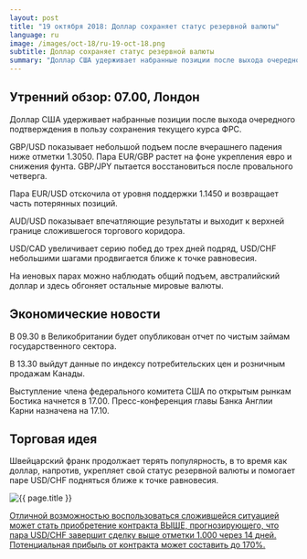 ```yaml
---
layout: post
title: "19 октября 2018: Доллар сохраняет статус резервной валюты"
language: ru
image: /images/oct-18/ru-19-oct-18.png
subtitle: Доллар сохраняет статус резервной валюты
summary: "Доллар США удерживает набранные позиции после выхода очередного подтверждения в пользу сохранения текущего курса ФРС"
---
```

## Утренний обзор: 07.00, Лондон
 
Доллар США удерживает набранные позиции после выхода очередного подтверждения в пользу сохранения текущего курса ФРС.

GBP/USD показывает небольшой подъем после вчерашнего падения ниже отметки 1.3050. Пара EUR/GBP растет на фоне укрепления евро и снижения фунта. GBP/JPY пытается восстановиться после провального четверга.

Пара EUR/USD отскочила от уровня поддержки 1.1450 и возвращает часть потерянных позиций.

AUD/USD показывает впечатляющие результаты и выходит к верхней границе сложившегося торгового коридора.

USD/CAD увеличивает серию побед до трех дней подряд, USD/CHF небольшими шагами продвигается ближе к точке равновесия.

На иеновых парах можно наблюдать общий подъем, австралийский доллар и здесь обгоняет остальные мировые валюты.
 
## Экономические новости
 
В 09.30 в Великобритании будет опубликован отчет по чистым займам государственного сектора.

В 13.30 выйдут данные по индексу потребительских цен и розничным продажам Канады.

Выступление члена федерального комитета США по открытым рынкам Бостика начнется в 17.00. Пресс-конференция главы Банка Англии Карни назначена на 17.10.
 
## Торговая идея
 
Швейцарский франк продолжает терять популярность, в то время как доллар, напротив, укрепляет свой статус резервной валюты и помогает паре USD/CHF подняться ближе к точке равновесия.

<img src="{{ site.url }}/images/oct-18/ru-19-oct-18.png" alt="{{ page.title }}"  title="{{ page.title }}">

<a href="%LINK%%?currency=USD&market=forex&underlying=frxUSDCHF&formname=higherlower&duration_amount=14&duration_units=d&amount=10&amount_type=stake&expiry_type=duration&barrier=1.000" target="_blank">Отличной возможностью воспользоваться сложившейся ситуацией может стать приобретение контракта ВЫШЕ, прогнозирующего, что пара USD/CHF завершит сделку выше отметки 1.000 через 14 дней. Потенциальная прибыль от контракта может составить до 170%.</a>

